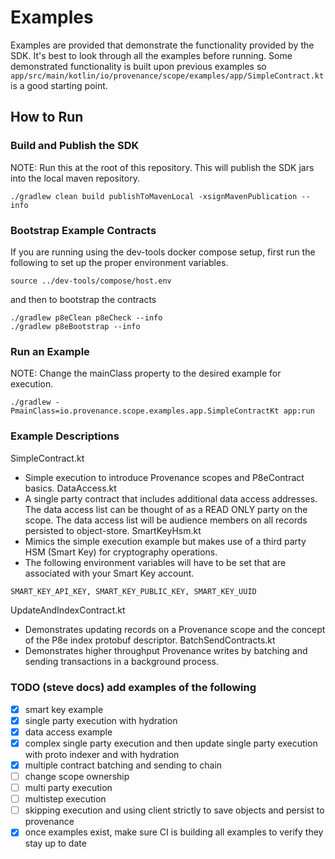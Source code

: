 # Examples

Examples are provided that demonstrate the functionality provided by the SDK. It's best
to look through all the examples before running. Some demonstrated functionality is built upon
previous examples so `app/src/main/kotlin/io/provenance/scope/examples/app/SimpleContract.kt` is
a good starting point.

## How to Run

### Build and Publish the SDK

NOTE: Run this at the root of this repository. This will publish the SDK jars into the local maven repository.

```
./gradlew clean build publishToMavenLocal -xsignMavenPublication --info
```

### Bootstrap Example Contracts

If you are running using the dev-tools docker compose setup, first run the following to set up the proper environment variables.

```
source ../dev-tools/compose/host.env
```

and then to bootstrap the contracts

```
./gradlew p8eClean p8eCheck --info
./gradlew p8eBootstrap --info
```

### Run an Example

NOTE: Change the mainClass property to the desired example for execution.

```
./gradlew -PmainClass=io.provenance.scope.examples.app.SimpleContractKt app:run
```

### Example Descriptions

SimpleContract.kt
 - Simple execution to introduce Provenance scopes and P8eContract basics.
DataAccess.kt
 - A single party contract that includes additional data access addresses. The data access list can be thought
 of as a READ ONLY party on the scope. The data access list will be audience members on all records persisted
 to object-store.
SmartKeyHsm.kt
 - Mimics the simple execution example but makes use of a third party HSM (Smart Key) for cryptography operations.
 - The following environment variables will have to be set that are associated with your Smart Key account.

 ```bash
 SMART_KEY_API_KEY, SMART_KEY_PUBLIC_KEY, SMART_KEY_UUID
 ```

UpdateAndIndexContract.kt
 - Demonstrates updating records on a Provenance scope and the concept of the P8e index protobuf descriptor.
BatchSendContracts.kt
 - Demonstrates higher throughput Provenance writes by batching and sending transactions in a background process.

### TODO (steve docs) add examples of the following
- [x] smart key example
- [x] single party execution with hydration
- [x] data access example
- [x] complex single party execution and then update single party execution with proto indexer and with hydration
- [x] multiple contract batching and sending to chain
- [ ] change scope ownership
- [ ] multi party execution
- [ ] multistep execution
- [ ] skipping execution and using client strictly to save objects and persist to provenance
- [x] once examples exist, make sure CI is building all examples to verify they stay up to date
